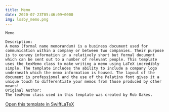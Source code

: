 ```yaml
---
title: Memo
date: 2020-07-23T05:46:09+0000
img: lssby_memo.png
---
```

```
Memo

Description:
A memo (formal name memorandum) is a business document used for communication within a company or between two companies. Their purpose is to convey information in a relatively short but formal document which can be sent out to a number of relevant people. This template uses the texMemo class to make writing a memo using LaTeX incredibly simple. The template includes the ability to include a company logo underneath which the memo information is housed. The layout of the document is professional and the use of the Palatino font gives it a unique touch to differentiate your memos from those produced by other means!
Original Author:
The texMemo class used in this template was created by Rob Oakes.
```
[Open this template in SwiftLaTeX](https://www.swiftlatex.com/project.html?import=https://swiftlatex.github.io/LaTeXBoilerPlate/zips/kaeod_memo.zip)
